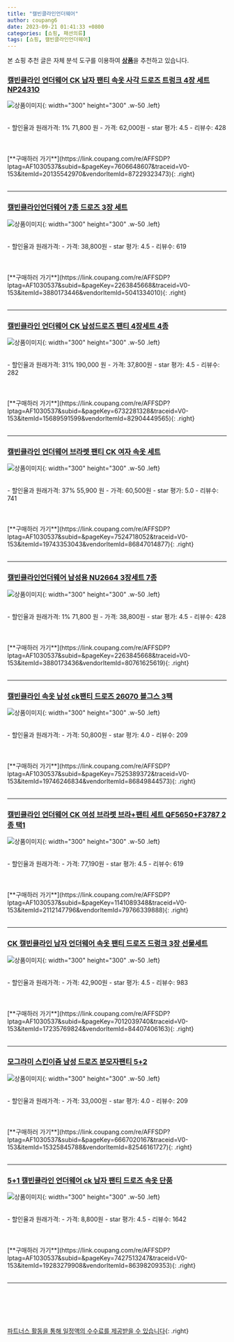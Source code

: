 ```yaml
---
title: "캘빈클라인언더웨어"
author: coupang6
date: 2023-09-21 01:41:33 +0800
categories: [쇼핑, 패션의류]
tags: [쇼핑, 캘빈클라인언더웨어]
---
```


본 쇼핑 추천 글은 자체 분석 도구를 이용하여 [**상품**](https://link.coupang.com/a/bao1ui)을 추천하고 있습니다.

### [캘빈클라인 언더웨어 CK 남자 팬티 속옷 사각 드로즈 트렁크 4장 세트 NP2431O](https://link.coupang.com/re/AFFSDP?lptag=AF1030537&subid=&pageKey=7606648607&traceid=V0-153&itemId=20135542970&vendorItemId=87229323473)

![상품이미지](https://thumbnail8.coupangcdn.com/thumbnails/remote/230x230ex/image/vendor_inventory/9436/db5e7928f2abf99f14a8dca141e209d3cd01e42c9e98b20f51ad693b18c0.png){: width="300" height="300" .w-50 .left}


<br>
- 할인율과 원래가격: 1%  71,800   원
- 가격: 62,000원
- star 평가: 4.5
- 리뷰수: 428
<br>
<br>
<br>
<br>
[**구매하러 가기**](https://link.coupang.com/re/AFFSDP?lptag=AF1030537&subid=&pageKey=7606648607&traceid=V0-153&itemId=20135542970&vendorItemId=87229323473){: .right}
<br>
<br>

---

### [캘빈클라인언더웨어 7종 드로즈 3장 세트](https://link.coupang.com/re/AFFSDP?lptag=AF1030537&subid=&pageKey=2263845668&traceid=V0-153&itemId=3880173446&vendorItemId=5041334010)

![상품이미지](https://thumbnail10.coupangcdn.com/thumbnails/remote/230x230ex/image/vendor_inventory/60c3/175846ae8b96ca376481c7273f50011fb39ec7af2aa2eae0271822cac2ea.jpg){: width="300" height="300" .w-50 .left}


<br>
- 할인율과 원래가격: 
- 가격: 38,800원
- star 평가: 4.5
- 리뷰수: 619
<br>
<br>
<br>
<br>
[**구매하러 가기**](https://link.coupang.com/re/AFFSDP?lptag=AF1030537&subid=&pageKey=2263845668&traceid=V0-153&itemId=3880173446&vendorItemId=5041334010){: .right}
<br>
<br>

---

### [캘빈클라인 언더웨어 CK 남성드로즈 팬티 4장세트 4종](https://link.coupang.com/re/AFFSDP?lptag=AF1030537&subid=&pageKey=6732281328&traceid=V0-153&itemId=15689591599&vendorItemId=82904449565)

![상품이미지](https://thumbnail10.coupangcdn.com/thumbnails/remote/230x230ex/image/vendor_inventory/0af6/3cb33217345368ef2bc1e079e483893f1f1292c5928e6a7f0251fe4af385.jpg){: width="300" height="300" .w-50 .left}


<br>
- 할인율과 원래가격: 31%  190,000   원
- 가격: 37,800원
- star 평가: 4.5
- 리뷰수: 282
<br>
<br>
<br>
<br>
[**구매하러 가기**](https://link.coupang.com/re/AFFSDP?lptag=AF1030537&subid=&pageKey=6732281328&traceid=V0-153&itemId=15689591599&vendorItemId=82904449565){: .right}
<br>
<br>

---

### [캘빈클라인 언더웨어 브라렛 팬티 CK 여자 속옷 세트](https://link.coupang.com/re/AFFSDP?lptag=AF1030537&subid=&pageKey=7524718052&traceid=V0-153&itemId=19743353043&vendorItemId=86847014877)

![상품이미지](https://thumbnail7.coupangcdn.com/thumbnails/remote/230x230ex/image/vendor_inventory/edca/fb5999b72a4e04994a9e4d1a8a6a6b384c8b5721a8c92197469f858c710c.jpg){: width="300" height="300" .w-50 .left}


<br>
- 할인율과 원래가격: 37%  55,900   원
- 가격: 60,500원
- star 평가: 5.0
- 리뷰수: 741
<br>
<br>
<br>
<br>
[**구매하러 가기**](https://link.coupang.com/re/AFFSDP?lptag=AF1030537&subid=&pageKey=7524718052&traceid=V0-153&itemId=19743353043&vendorItemId=86847014877){: .right}
<br>
<br>

---

### [캘빈클라인언더웨어 남성용 NU2664 3장세트 7종](https://link.coupang.com/re/AFFSDP?lptag=AF1030537&subid=&pageKey=2263845668&traceid=V0-153&itemId=3880173436&vendorItemId=80761625619)

![상품이미지](https://thumbnail7.coupangcdn.com/thumbnails/remote/230x230ex/image/vendor_inventory/73f8/a217c2d0b595e3bdeedaf287f7948f664b2dd8d8cc467a0514481f3f1242.jpg){: width="300" height="300" .w-50 .left}


<br>
- 할인율과 원래가격: 1%  71,800   원
- 가격: 38,800원
- star 평가: 4.5
- 리뷰수: 428
<br>
<br>
<br>
<br>
[**구매하러 가기**](https://link.coupang.com/re/AFFSDP?lptag=AF1030537&subid=&pageKey=2263845668&traceid=V0-153&itemId=3880173436&vendorItemId=80761625619){: .right}
<br>
<br>

---

### [캘빈클라인 속옷 남성 ck팬티 드로즈 26070 블그스 3팩](https://link.coupang.com/re/AFFSDP?lptag=AF1030537&subid=&pageKey=7525389372&traceid=V0-153&itemId=19746246834&vendorItemId=86849844573)

![상품이미지](https://thumbnail10.coupangcdn.com/thumbnails/remote/230x230ex/image/vendor_inventory/5ace/3bc1adcf978bb76268dac86b8eb0fcdb76f2deb9483673e01c5a283c32ed.jpg){: width="300" height="300" .w-50 .left}


<br>
- 할인율과 원래가격: 
- 가격: 50,800원
- star 평가: 4.0
- 리뷰수: 209
<br>
<br>
<br>
<br>
[**구매하러 가기**](https://link.coupang.com/re/AFFSDP?lptag=AF1030537&subid=&pageKey=7525389372&traceid=V0-153&itemId=19746246834&vendorItemId=86849844573){: .right}
<br>
<br>

---

### [캘빈클라인 언더웨어 CK 여성 브라렛 브라+팬티 세트 QF5650+F3787 2종 택1](https://link.coupang.com/re/AFFSDP?lptag=AF1030537&subid=&pageKey=1141089348&traceid=V0-153&itemId=2112147796&vendorItemId=79766339888)

![상품이미지](https://thumbnail7.coupangcdn.com/thumbnails/remote/230x230ex/image/vendor_inventory/385b/f10b01565f8e026327b86bcd3d66de2b2f94cb6a69069084eb4b02901734.jpg){: width="300" height="300" .w-50 .left}


<br>
- 할인율과 원래가격: 
- 가격: 77,190원
- star 평가: 4.5
- 리뷰수: 619
<br>
<br>
<br>
<br>
[**구매하러 가기**](https://link.coupang.com/re/AFFSDP?lptag=AF1030537&subid=&pageKey=1141089348&traceid=V0-153&itemId=2112147796&vendorItemId=79766339888){: .right}
<br>
<br>

---

### [CK 캘빈클라인 남자 언더웨어 속옷 팬티 드로즈 드렁크 3장 선물세트](https://link.coupang.com/re/AFFSDP?lptag=AF1030537&subid=&pageKey=7012039740&traceid=V0-153&itemId=17235769824&vendorItemId=84407406163)

![상품이미지](https://thumbnail6.coupangcdn.com/thumbnails/remote/230x230ex/image/vendor_inventory/19ab/ea6e17cc6d02427fe9a84772ccc878a387018efb06f280c404c0202c5b72.jpg){: width="300" height="300" .w-50 .left}


<br>
- 할인율과 원래가격: 
- 가격: 42,900원
- star 평가: 4.5
- 리뷰수: 983
<br>
<br>
<br>
<br>
[**구매하러 가기**](https://link.coupang.com/re/AFFSDP?lptag=AF1030537&subid=&pageKey=7012039740&traceid=V0-153&itemId=17235769824&vendorItemId=84407406163){: .right}
<br>
<br>

---

### [모그라미 스킨이즘 남성 드로즈 분모자팬티 5+2](https://link.coupang.com/re/AFFSDP?lptag=AF1030537&subid=&pageKey=6667020167&traceid=V0-153&itemId=15325845788&vendorItemId=82546161727)

![상품이미지](https://thumbnail8.coupangcdn.com/thumbnails/remote/230x230ex/image/vendor_inventory/f674/538790d27e134a34479015a21097e1e3290de57d61de1cc74d51f2b8c629.jpg){: width="300" height="300" .w-50 .left}


<br>
- 할인율과 원래가격: 
- 가격: 33,000원
- star 평가: 4.0
- 리뷰수: 209
<br>
<br>
<br>
<br>
[**구매하러 가기**](https://link.coupang.com/re/AFFSDP?lptag=AF1030537&subid=&pageKey=6667020167&traceid=V0-153&itemId=15325845788&vendorItemId=82546161727){: .right}
<br>
<br>

---

### [5+1 캘빈클라인 언더웨어 ck 남자 팬티 드로즈 속옷 단품](https://link.coupang.com/re/AFFSDP?lptag=AF1030537&subid=&pageKey=7427513247&traceid=V0-153&itemId=19283279908&vendorItemId=86398209353)

![상품이미지](https://thumbnail8.coupangcdn.com/thumbnails/remote/230x230ex/image/vendor_inventory/0d5a/7eb906e9d6ab991e47bda2600fb30a1749436e35e4d17661059f5edc4d31.jpg){: width="300" height="300" .w-50 .left}


<br>
- 할인율과 원래가격: 
- 가격: 8,800원
- star 평가: 4.5
- 리뷰수: 1642
<br>
<br>
<br>
<br>
[**구매하러 가기**](https://link.coupang.com/re/AFFSDP?lptag=AF1030537&subid=&pageKey=7427513247&traceid=V0-153&itemId=19283279908&vendorItemId=86398209353){: .right}
<br>
<br>

---
<br><br><br><br><br> [파트너스 활동을 통해 일정액의 수수료를 제공받을 수 있습니다](https://link.coupang.com/a/bao1ui){: .right}